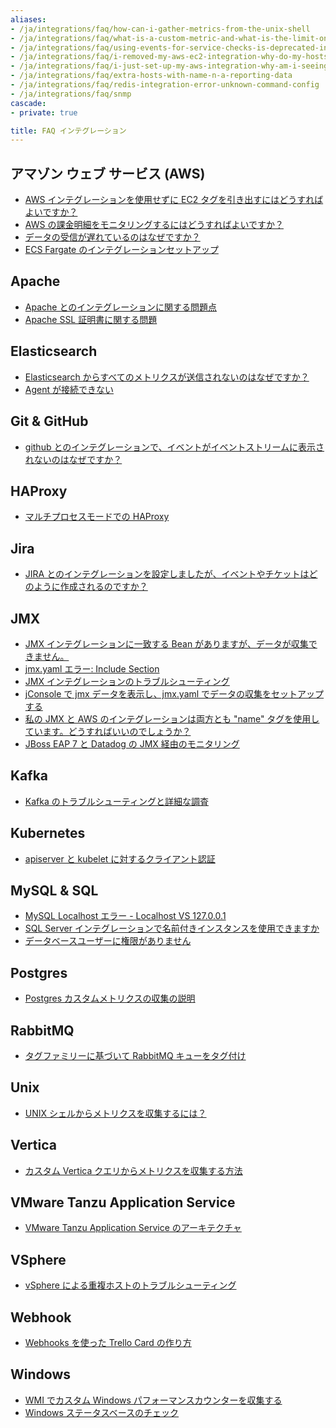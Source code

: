 ```yaml
---
aliases:
- /ja/integrations/faq/how-can-i-gather-metrics-from-the-unix-shell
- /ja/integrations/faq/what-is-a-custom-metric-and-what-is-the-limit-on-the-number-of-custom-metrics-i-can-have
- /ja/integrations/faq/using-events-for-service-checks-is-deprecated-in-favor-of-monitors
- /ja/integrations/faq/i-removed-my-aws-ec2-integration-why-do-my-hosts-still-have-aws-tags
- /ja/integrations/faq/i-just-set-up-my-aws-integration-why-am-i-seeing-duplicate-hosts
- /ja/integrations/faq/extra-hosts-with-name-n-a-reporting-data
- /ja/integrations/faq/redis-integration-error-unknown-command-config
- /ja/integrations/faq/snmp
cascade:
- private: true

title: FAQ インテグレーション
---
```


## アマゾン ウェブ サービス (AWS)

* [AWS インテグレーションを使用せずに EC2 タグを引き出すにはどうすればよいですか？][1]
* [AWS の課金明細をモニタリングするにはどうすればよいですか？][2]
* [データの受信が遅れているのはなぜですか？][3]
* [ECS Fargate のインテグレーションセットアップ][4]

## Apache

* [Apache とのインテグレーションに関する問題点][5]
* [Apache SSL 証明書に関する問題][6]

## Elasticsearch

* [Elasticsearch からすべてのメトリクスが送信されないのはなぜですか？][7]
* [Agent が接続できない][8]

## Git & GitHub

* [github とのインテグレーションで、イベントがイベントストリームに表示されないのはなぜですか？][9]

## HAProxy

* [マルチプロセスモードでの HAProxy][10]

## Jira

* [JIRA とのインテグレーションを設定しましたが、イベントやチケットはどのように作成されるのですか？][11]

## JMX

* [JMX インテグレーションに一致する Bean がありますが、データが収集できません。][12]
* [jmx.yaml エラー: Include Section][13]
* [JMX インテグレーションのトラブルシューティング][14]
* [jConsole で jmx データを表示し、jmx.yaml でデータの収集をセットアップする][15]
* [私の JMX と AWS のインテグレーションは両方とも "name" タグを使用しています。どうすればいいのでしょうか？][16]
* [JBoss EAP 7 と Datadog の JMX 経由のモニタリング][17]

## Kafka

* [Kafka のトラブルシューティングと詳細な調査][18]

## Kubernetes

* [apiserver と kubelet に対するクライアント認証][19]

## MySQL & SQL

* [MySQL Localhost エラー - Localhost VS 127.0.0.1][20]
* [SQL Server インテグレーションで名前付きインスタンスを使用できますか][21]
* [データベースユーザーに権限がありません][22]

## Postgres

* [Postgres カスタムメトリクスの収集の説明][23]

## RabbitMQ

* [タグファミリーに基づいて RabbitMQ キューをタグ付け][24]

## Unix

* [UNIX シェルからメトリクスを収集するには？][25]

## Vertica

* [カスタム Vertica クエリからメトリクスを収集する方法][26]

## VMware Tanzu Application Service

* [VMware Tanzu Application Service のアーキテクチャ][31]

## VSphere

* [vSphere による重複ホストのトラブルシューティング][27]

## Webhook

* [Webhooks を使った Trello Card の作り方][28]

## Windows

* [WMI でカスタム Windows パフォーマンスカウンターを収集する][29]
* [Windows ステータスベースのチェック][30]

[1]: /ja/integrations/faq/how-do-i-pull-my-ec2-tags-without-using-the-aws-integration/
[2]: /ja/integrations/faq/how-do-i-monitor-my-aws-billing-details/
[3]: /ja/integrations/faq/why-is-there-a-delay-in-receiving-my-data/
[4]: /ja/integrations/faq/integration-setup-ecs-fargate/
[5]: /ja/integrations/faq/issues-with-apache-integration/
[6]: /ja/integrations/faq/apache-ssl-certificate-issues/
[7]: /ja/integrations/faq/why-isn-t-elasticsearch-sending-all-my-metrics/
[8]: /ja/integrations/faq/elastic-agent-can-t-connect/
[9]: /ja/integrations/faq/why-events-don-t-appear-to-be-showing-up-in-the-event-stream-with-my-github-integration/
[10]: /ja/integrations/faq/haproxy-multi-process/
[11]: /ja/integrations/faq/i-ve-set-up-the-jira-integration-now-how-do-i-get-events-and-tickets-created/
[12]: /ja/integrations/faq/i-have-a-matching-bean-for-my-jmx-integration-but-nothing-on-collect/
[13]: /ja/integrations/faq/jmx-yaml-error-include-section/
[14]: /ja/integrations/faq/troubleshooting-jmx-integrations/
[15]: /ja/integrations/faq/view-jmx-data-in-jconsole-and-set-up-your-jmx-yaml-to-collect-them/
[16]: /ja/integrations/faq/both-my-jmx-and-aws-integrations-use-name-tags-what-do-i-do/
[17]: /ja/integrations/faq/jboss-eap-7-datadog-monitoring-via-jmx/
[18]: /ja/integrations/faq/troubleshooting-and-deep-dive-for-kafka/
[19]: /ja/integrations/faq/client-authentication-against-the-apiserver-and-kubelet/
[20]: /ja/integrations/faq/mysql-localhost-error-localhost-vs-127-0-0-1/
[21]: /ja/integrations/faq/can-i-use-a-named-instance-in-the-sql-server-integration/
[22]: /ja/integrations/faq/database-user-lacks-privileges/
[23]: /ja/integrations/faq/postgres-custom-metric-collection-explained/
[24]: /ja/integrations/faq/tagging-rabbitmq-queues-by-tag-family/
[25]: https://github.com/DataDog/Miscellany/tree/master/custom_check_shell
[26]: /ja/integrations/faq/how-to-collect-metrics-from-custom-vertica-queries/
[27]: /ja/integrations/faq/troubleshooting-duplicated-hosts-with-vsphere/
[28]: /ja/integrations/faq/how-to-make-trello-card-using-webhooks/
[29]: /ja/integrations/faq/collect-custom-windows-performance-counters-over-wmi/
[30]: /ja/integrations/faq/windows-status-based-check/
[31]: /ja/integrations/faq/pivotal_architecture/
